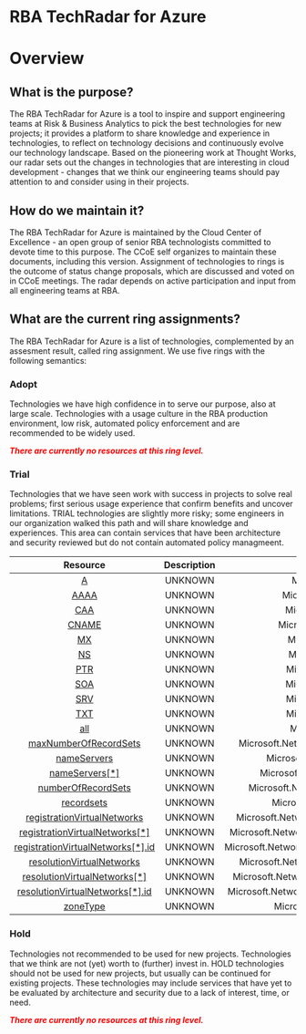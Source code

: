 
RBA TechRadar for Azure
=======================

# Overview

## What is the purpose?


The RBA TechRadar for Azure is a tool to inspire and support engineering teams at Risk & Business Analytics to pick the best technologies for new projects; it provides a platform to share knowledge and experience in technologies, to reflect on technology decisions and continuously evolve our technology landscape.  Based on the pioneering work at Thought Works, our radar sets out the changes in technologies that are interesting in cloud development - changes that we think our engineering teams should pay attention to and consider using in their projects.
## How do we maintain it?


The RBA TechRadar for Azure is maintained by the Cloud Center of Excellence - an open group of senior RBA technologists committed to devote time to this purpose.  The CCoE self organizes to maintain these documents, including this version.  Assignment of technologies to rings is the outcome of status change proposals, which are discussed and voted on in CCoE meetings.  The radar depends on active participation and input from all engineering teams at RBA.
## What are the current ring assignments?


The RBA TechRadar for Azure is a list of technologies, complemented by an assesment result, called ring assignment.  We use five rings with the following semantics:
### Adopt


Technologies we have high confidence in to serve our purpose, also at large scale.  Technologies with a usage culture in the RBA production environment, low risk, automated policy enforcement and are recommended to be widely used.  
  
***<font color="red"> There are currently no resources at this ring level. </font>***
### Trial


Technologies that we have seen work with success in projects to solve real problems;  first serious usage experience that confirm benefits and uncover limitations.  TRIAL technologies are slightly more risky; some engineers in our organization walked this path and will share knowledge and experiences.  This area can contain services that have been architecture and security reviewed but do not contain automated policy managmeent.  

|Resource|Description|Path|Status|
| :---: | :---: | :---: | :---: |
|[A](https://github.com/openrba/python-azure-techradar/Microsoft.Network/dnszones/A/README.md)|UNKNOWN|Microsoft.Network/dnszones/A|TRIAL|
|[AAAA](https://github.com/openrba/python-azure-techradar/Microsoft.Network/dnszones/AAAA/README.md)|UNKNOWN|Microsoft.Network/dnszones/AAAA|TRIAL|
|[CAA](https://github.com/openrba/python-azure-techradar/Microsoft.Network/dnszones/CAA/README.md)|UNKNOWN|Microsoft.Network/dnszones/CAA|TRIAL|
|[CNAME](https://github.com/openrba/python-azure-techradar/Microsoft.Network/dnszones/CNAME/README.md)|UNKNOWN|Microsoft.Network/dnszones/CNAME|TRIAL|
|[MX](https://github.com/openrba/python-azure-techradar/Microsoft.Network/dnszones/MX/README.md)|UNKNOWN|Microsoft.Network/dnszones/MX|TRIAL|
|[NS](https://github.com/openrba/python-azure-techradar/Microsoft.Network/dnszones/NS/README.md)|UNKNOWN|Microsoft.Network/dnszones/NS|TRIAL|
|[PTR](https://github.com/openrba/python-azure-techradar/Microsoft.Network/dnszones/PTR/README.md)|UNKNOWN|Microsoft.Network/dnszones/PTR|TRIAL|
|[SOA](https://github.com/openrba/python-azure-techradar/Microsoft.Network/dnszones/SOA/README.md)|UNKNOWN|Microsoft.Network/dnszones/SOA|TRIAL|
|[SRV](https://github.com/openrba/python-azure-techradar/Microsoft.Network/dnszones/SRV/README.md)|UNKNOWN|Microsoft.Network/dnszones/SRV|TRIAL|
|[TXT](https://github.com/openrba/python-azure-techradar/Microsoft.Network/dnszones/TXT/README.md)|UNKNOWN|Microsoft.Network/dnszones/TXT|TRIAL|
|[all](https://github.com/openrba/python-azure-techradar/Microsoft.Network/dnszones/all/README.md)|UNKNOWN|Microsoft.Network/dnszones/all|TRIAL|
|[maxNumberOfRecordSets](https://github.com/openrba/python-azure-techradar/Microsoft.Network/dnszones/maxNumberOfRecordSets/README.md)|UNKNOWN|Microsoft.Network/dnszones/maxNumberOfRecordSets|TRIAL|
|[nameServers](https://github.com/openrba/python-azure-techradar/Microsoft.Network/dnszones/nameServers/README.md)|UNKNOWN|Microsoft.Network/dnszones/nameServers|TRIAL|
|[nameServers[*]](https://github.com/openrba/python-azure-techradar/Microsoft.Network/dnszones/nameServers[*]/README.md)|UNKNOWN|Microsoft.Network/dnszones/nameServers[*]|TRIAL|
|[numberOfRecordSets](https://github.com/openrba/python-azure-techradar/Microsoft.Network/dnszones/numberOfRecordSets/README.md)|UNKNOWN|Microsoft.Network/dnszones/numberOfRecordSets|TRIAL|
|[recordsets](https://github.com/openrba/python-azure-techradar/Microsoft.Network/dnszones/recordsets/README.md)|UNKNOWN|Microsoft.Network/dnszones/recordsets|TRIAL|
|[registrationVirtualNetworks](https://github.com/openrba/python-azure-techradar/Microsoft.Network/dnszones/registrationVirtualNetworks/README.md)|UNKNOWN|Microsoft.Network/dnszones/registrationVirtualNetworks|TRIAL|
|[registrationVirtualNetworks[*]](https://github.com/openrba/python-azure-techradar/Microsoft.Network/dnszones/registrationVirtualNetworks[*]/README.md)|UNKNOWN|Microsoft.Network/dnszones/registrationVirtualNetworks[*]|TRIAL|
|[registrationVirtualNetworks[*].id](https://github.com/openrba/python-azure-techradar/Microsoft.Network/dnszones/registrationVirtualNetworks[*].id/README.md)|UNKNOWN|Microsoft.Network/dnszones/registrationVirtualNetworks[*].id|TRIAL|
|[resolutionVirtualNetworks](https://github.com/openrba/python-azure-techradar/Microsoft.Network/dnszones/resolutionVirtualNetworks/README.md)|UNKNOWN|Microsoft.Network/dnszones/resolutionVirtualNetworks|TRIAL|
|[resolutionVirtualNetworks[*]](https://github.com/openrba/python-azure-techradar/Microsoft.Network/dnszones/resolutionVirtualNetworks[*]/README.md)|UNKNOWN|Microsoft.Network/dnszones/resolutionVirtualNetworks[*]|TRIAL|
|[resolutionVirtualNetworks[*].id](https://github.com/openrba/python-azure-techradar/Microsoft.Network/dnszones/resolutionVirtualNetworks[*].id/README.md)|UNKNOWN|Microsoft.Network/dnszones/resolutionVirtualNetworks[*].id|TRIAL|
|[zoneType](https://github.com/openrba/python-azure-techradar/Microsoft.Network/dnszones/zoneType/README.md)|UNKNOWN|Microsoft.Network/dnszones/zoneType|TRIAL|

### Hold


Technologies not recommended to be used for new projects. Technologies that we think are not (yet) worth to (further) invest in.  HOLD technologies should not be used for new projects, but usually can be continued for existing projects.  These technologies may include services that have yet to be evaluated by architecture and security due to a lack of interest, time, or need.  
  
***<font color="red"> There are currently no resources at this ring level. </font>***